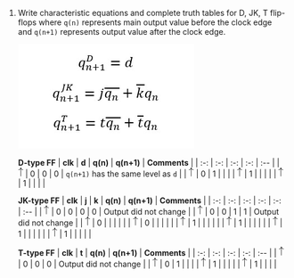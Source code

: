 1. Write characteristic equations and complete truth tables for D, JK, T flip-flops where `q(n)` represents main output value before the clock edge and `q(n+1)` represents output value after the clock edge.

   ![Characteristic equations](https://github.com/Polkorabjaroslav/digital-electronics-1/blob/main/labs/obraz/eq.jpg)
   <!--
   https://editor.codecogs.com/
   \begin{align*}
       q_{n+1}^D =&~D \\
       q_{n+1}^{JK} =& \\
       q_{n+1}^T =& \\
   \end{align*}
   -->

   **D-type FF**
   | **clk** | **d** | **q(n)** | **q(n+1)** | **Comments** |
   | :-: | :-: | :-: | :-: | :-- |
   | ![rising](https://github.com/Polkorabjaroslav/digital-electronics-1/blob/main/labs/obraz/eq_uparrow.png) | 0 | 0 | 0 | `q(n+1)` has the same level as `d` |
   | ![rising](https://github.com/Polkorabjaroslav/digital-electronics-1/blob/main/labs/obraz/eq_uparrow.png) | 0 | 1 |  |  |
   | ![rising](https://github.com/Polkorabjaroslav/digital-electronics-1/blob/main/labs/obraz/eq_uparrow.png) | 1 |  |  |  |
   | ![rising](https://github.com/Polkorabjaroslav/digital-electronics-1/blob/main/labs/obraz/eq_uparrow.png) | 1 |  |  |  |

   **JK-type FF**
   | **clk** | **j** | **k** | **q(n)** | **q(n+1)** | **Comments** |
   | :-: | :-: | :-: | :-: | :-: | :-- |
   | ![rising](https://github.com/Polkorabjaroslav/digital-electronics-1/blob/main/labs/obraz/eq_uparrow.png) | 0 | 0 | 0 | 0 | Output did not change |
   | ![rising](https://github.com/Polkorabjaroslav/digital-electronics-1/blob/main/labs/obraz/eq_uparrow.png) | 0 | 0 | 1 | 1 | Output did not change |
   | ![rising](https://github.com/Polkorabjaroslav/digital-electronics-1/blob/main/labs/obraz/eq_uparrow.png) | 0 |  |  |  |  |
   | ![rising](https://github.com/Polkorabjaroslav/digital-electronics-1/blob/main/labs/obraz/eq_uparrow.png) | 0 |  |  |  |  |
   | ![rising](https://github.com/Polkorabjaroslav/digital-electronics-1/blob/main/labs/obraz/eq_uparrow.png) | 1 |  |  |  |  |
   | ![rising](https://github.com/Polkorabjaroslav/digital-electronics-1/blob/main/labs/obraz/eq_uparrow.png) | 1 |  |  |  |  |
   | ![rising](https://github.com/Polkorabjaroslav/digital-electronics-1/blob/main/labs/obraz/eq_uparrow.png) | 1 |  |  |  |  |
   | ![rising](https://github.com/Polkorabjaroslav/digital-electronics-1/blob/main/labs/obraz/eq_uparrow.png) | 1 |  |  |  |  |

   **T-type FF**
   | **clk** | **t** | **q(n)** | **q(n+1)** | **Comments** |
   | :-: | :-: | :-: | :-: | :-- |
   | ![rising](https://github.com/Polkorabjaroslav/digital-electronics-1/blob/main/labs/obraz/eq_uparrow.png) | 0 | 0 | 0 | Output did not change |
   | ![rising](https://github.com/Polkorabjaroslav/digital-electronics-1/blob/main/labs/obraz/eq_uparrow.png) | 0 | 1 |  |  |
   | ![rising](https://github.com/Polkorabjaroslav/digital-electronics-1/blob/main/labs/obraz/eq_uparrow.png) | 1 |  |  |  |
   | ![rising](https://github.com/Polkorabjaroslav/digital-electronics-1/blob/main/labs/obraz/eq_uparrow.png) | 1 |  |  |  |
